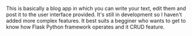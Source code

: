 This is basically a blog app in which you can write your text, edit them and post it to the user interface provided.
It's still in development so I haven't added more complex features. 
It best suits a begginer who wants to get to know how Flask Python framework operates and it CRUD feature.
